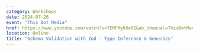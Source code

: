 ```yaml
---
category: Workshops
date: 2024-07-26
event: "This Dot Media"
href: https://www.youtube.com/watch?v=YEMFHy68e6E&ab_channel=ThisDotMedia
location: Online
title: "Schema Validation with Zod - Type Inference & Generics"
---
```

